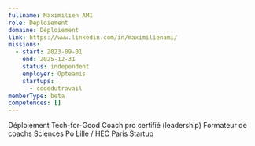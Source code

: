 ```yaml
---
fullname: Maximilien AMI
role: Déploiement
domaine: Déploiement
link: https://www.linkedin.com/in/maximilienami/
missions:
  - start: 2023-09-01
    end: 2025-12-31
    status: independent
    employer: Opteamis
    startups:
      - codedutravail
memberType: beta
competences: []
---
```

Déploiement Tech-for-Good 
Coach pro certifié (leadership) 
Formateur de coachs
Sciences Po Lille / HEC Paris Startup 